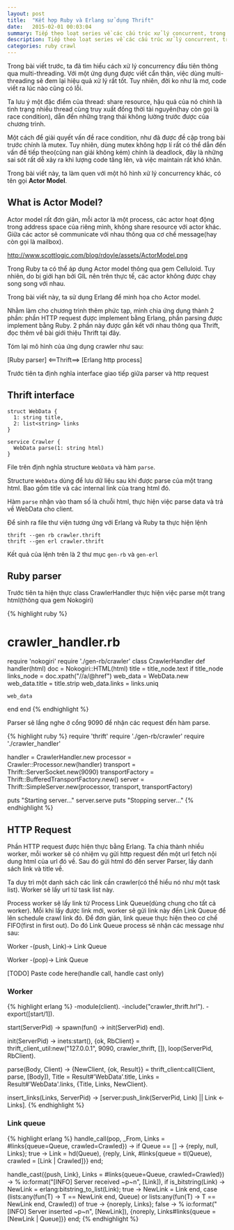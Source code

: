```yaml
---
layout: post
title:  "Kết hợp Ruby và Erlang sử dụng Thrift"
date:   2015-02-01 00:03:04
summary: Tiếp theo loạt series về các cấu trúc xử lý concurrent, trong bài viết này sẽ giới thiệu pattern Actor cùng việc kết hợp giữa Ruby và Erlang thông qua Thrift.
description: Tiếp theo loạt series về các cấu trúc xử lý concurrent, trong bài viết này sẽ giới thiệu pattern Actor cùng việc kết hợp giữa Ruby và Erlang thông qua Thrift.
categories: ruby crawl
---
```


Trong bài viết trước, ta đã tìm hiểu cách xử lý concurrency đầu tiên thông qua multi-threading. Với một ứng dụng được viết cẩn thận, việc dùng multi-threading sẽ đem lại hiệu quả xử lý rất tốt. Tuy nhiên, đời ko như là mơ, code viết ra lúc nào cũng có lỗi.

Ta lưu ý một đặc điểm của thread: share resource, hậu quả của nó chính là tình trạng nhiều thread cùng truy xuất đồng thời tài nguyên(hay còn gọi là race condition), dẫn đến những trạng thái không lường trước được của chương trình.

Một cách để giải quyết vấn đề race condition, như đã được đề cập trong bài trước chính là mutex. Tuy nhiên, dùng mutex không hợp lí rất có thể dẫn đến vấn đề tiếp theo(cũng nan giải không kém) chính là deadlock, đây là những sai sót rất dễ xảy ra khi lượng code tăng lên, và việc maintain rất khó khăn.

Trong bài viết này, ta làm quen với một hô hình xử lý concurrency khác, có tên gọi __Actor Model__.

## What is Actor Model?

Actor model rất đơn giản, mỗi actor là một process, các actor hoạt động trong address space của riêng mình, không share resource với actor khác. Giữa các actor sẽ communicate với nhau thông qua cơ chế message(hay còn gọi là mailbox).

http://www.scottlogic.com/blog/rdoyle/assets/ActorModel.png

Trong Ruby ta có thể áp dụng Actor model thông qua gem Celluloid. Tuy nhiên, do bị giới hạn bởi GIL nên trên thực tế, các actor không được chạy song song với nhau.

Trong bài viết này, ta sử dụng Erlang để minh họa cho Actor model.

Nhằm làm cho chương trình thêm phức tạp, mình chia ứng dụng thành 2 phần: phần HTTP request được implement bằng Erlang, phần parsing được implement bằng Ruby. 2 phần này được gắn kết với nhau thông qua Thrift, đọc thêm về bài giới thiệu Thrift tại đây.

Tóm lại mô hình của ứng dụng crawler như sau:

[Ruby parser] <==Thrift==> [Erlang http process]

Trước tiên ta định nghĩa interface giao tiếp giữa parser và http request

## Thrift interface

    struct WebData {
      1: string title,
      2: list<string> links
    }
    
    service Crawler {
      WebData parse(1: string html)  
    }

File trên định nghĩa structure `WebData` và hàm `parse`.

Structure `WebData` dùng để lưu dữ liệu sau khi được parse của một trang html. Bao gồm title và các internal link của trang html đó.

Hàm `parse` nhận vào tham số là chuỗi html, thực hiện việc parse data và trả về WebData cho client.

Để sinh ra file thư viện tương ứng với Erlang và Ruby ta thực hiện lệnh

    thrift --gen rb crawler.thrift
    thrift --gen erl crawler.thrift

Kết quả của lệnh trên là 2 thư mục `gen-rb` và `gen-erl`

## Ruby parser

Trước tiên ta hiện thực class CrawlerHandler thực hiện việc parse một trang html(thông qua gem Nokogiri)

{% highlight ruby %}
# crawler_handler.rb
require 'nokogiri'
require './gen-rb/crawler'
class CrawlerHandler
  def handler(html)
    doc = Nokogiri::HTML(html)
    title = title_node.text if title_node
    links_node = doc.xpath("//a/@href")
    web_data = WebData.new
    web_data.title = title.strip
    web_data.links = links.uniq

    web_data
  end
end
{% endhighlight %}

Parser sẽ lắng nghe ở cổng 9090 để nhận các request đến hàm parse.

{% highlight ruby %}
require 'thrift'
require './gen-rb/crawler'
require './crawler_handler'

handler = CrawlerHandler.new
processor = Crawler::Processor.new(handler)
transport = Thrift::ServerSocket.new(9090)
transportFactory = Thrift::BufferedTransportFactory.new()
server = Thrift::SimpleServer.new(processor, transport, transportFactory)

puts "Starting server..."
server.serve
puts "Stopping server..."
{% endhighlight %}

## HTTP Request

Phần HTTP request được hiện thực bằng Erlang. Ta chia thành nhiều worker, mỗi worker sẽ có nhiệm vụ gửi http request đến một url fetch nội dung html của url đó về. Sau đó gửi html đó đến server Parser, lấy danh sách link và title về.

Ta duy trì một danh sách các link cần crawler(có thể hiểu nó như một task list). Worker sẽ lấy url từ task list này.

Process worker sẽ lấy link từ Process Link Queue(dùng chung cho tất cả worker). Mỗi khi lấy được link mới, worker sẽ gửi link này đến Link Queue để lên schedule crawl link đó. Để đơn giản, link queue thực hiện theo cơ chế FIFO(first in first out). Do đó Link Queue process sẽ nhận các message như sau:


Worker -(push, Link)-> Link Queue

Worker -(pop)-> Link Queue

[TODO] Paste code here(handle call, handle cast only)

### Worker

{% highlight erlang %}
-module(client).
-include("crawler_thrift.hrl").
-export([start/1]).

start(ServerPid) -> spawn(fun() -> init(ServerPid) end).

init(ServerPid) ->
  inets:start(),
  {ok, RbClient} = thrift_client_util:new("127.0.0.1", 9090, crawler_thrift, []),
  loop(ServerPid, RbClient).

parse(Body, Client) ->
  {NewClient, {ok, Result}} = thrift_client:call(Client, parse, [Body]),
  Title = Result#'WebData'.title,
  Links = Result#'WebData'.links,
  {Title, Links, NewClient}.

insert_links(Links, ServerPid) ->
  [server:push_link(ServerPid, Link) || Link <- Links].
{% endhighlight %}

### Link queue

{% highlight erlang %}
handle_call(pop, _From, Links = #links{queue=Queue, crawled=Crawled}) ->
  if Queue == [] ->
       {reply, null, Links};
     true ->
       Link = hd(Queue),
       {reply, Link, #links{queue = tl(Queue), crawled = [Link | Crawled]}}
  end;

handle_cast({push, Link}, Links = #links{queue=Queue, crawled=Crawled}) ->
  % io:format("[INFO] Server received ~p~n", [Link]),
  if is_bitstring(Link) ->
      NewLink = erlang:bitstring_to_list(Link);
    true ->
      NewLink = Link
  end,
  case (lists:any(fun(T) -> T == NewLink end, Queue) or lists:any(fun(T) -> T == NewLink end, Crawled)) of
    true ->
      {noreply, Links};
    false ->
  %    io:format("[INFO] Server inserted ~p~n", [NewLink]),
      {noreply, Links#links{queue = [NewLink | Queue]}}
  end;
{% endhighlight %}
